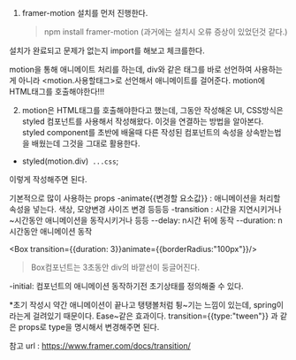 1. framer-motion
   설치를 먼저 진행한다.
   > npm install framer-motion
   > (과거에는 설치시 오류 증상이 있었던것 같다.)

설치가 완료되고 문제가 없는지 import를 해보고 체크를한다.

motion을 통해 애니메이트 처리를 하는데, div와 같은 태그를 바로 선언하여 사용하는게 아니라 <motion.사용할태그>로 선언해서 애니메이트를 걸어준다.
motion에 HTML태그를 호출해야한다!!!

2. motion은 HTML태그를 호출해야한다고 했는데, 그동안 작성해온 UI, CSS방식은 styled 컴포넌트를 사용해서 작성해왔다. 이것을 연결하는 방법을 알아본다.
   styled component를 초반에 배울때 다른 작성된 컴포넌트의 속성을 상속받는법을 배웠는데 그것을 그대로 활용한다.

- styled(motion.div)` ...css`;

이렇게 작성해주면 된다.

기본적으로 많이 사용하는 props
-animate{{변경할 요소값}} : 애니메이션을 처리할 속성을 넣는다. 색상, 모양변경 사이즈 변경 등등등
-transition : 시간을 지연시키거나 ~시간동안 애니메이션을 동작시키거나 등등
--delay: n시간 뒤에 동작
--duration: n시간동안 애니메이션 동작

<Box transition={{duration: 3}}animate={{borderRadius:"100px"}}/>

> Box컴포넌트는 3초동안 div의 바깥선이 둥글어진다.

-initial: 컴포넌트의 애니메이션 동작하기전 초기상태를 정의해줄 수 있다.

\*초기 작성시 약간 애니메이션이 끝나고 탱탱볼처럼 튕~기는 느낌이 있는데, spring이라는게 걸려있기 때문이다. Ease~같은 효과이다. transition={{type:"tween"}} 과 같은 props로 type을 명시해서 변경해주면 된다.

참고 url : https://www.framer.com/docs/transition/
